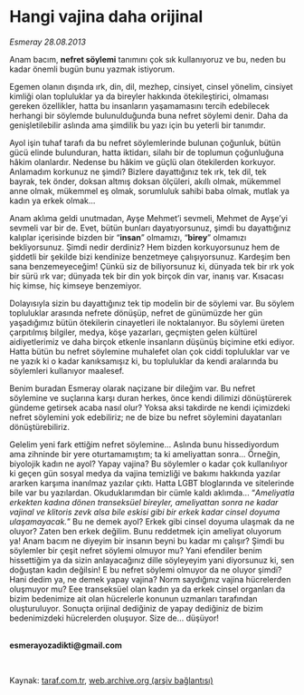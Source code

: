 # Hangi vajina daha orijinal

*Esmeray 28.08.2013*

<div class="yazi"><p>Anam bacım, <b>nefret söylemi</b> tanımını çok sık kullanıyoruz ve bu, neden bu kadar önemli bugün bunu yazmak istiyorum.</p>
<p>Egemen olanın dışında ırk, din, dil, mezhep, cinsiyet, cinsel yönelim, cinsiyet kimliği olan topluluklar ya da bireyler hakkında ötekileştirici, olmaması gereken özellikler, hatta bu insanların yaşamamasını tercih edebilecek herhangi bir söylemde bulunulduğunda buna nefret söylemi denir. Daha da genişletilebilir aslında ama şimdilik bu yazı için bu yeterli bir tanımdır. </p>
<p>Ayol işin tuhaf tarafı da bu nefret söylemlerinde bulunan çoğunluk, bütün gücü elinde bulunduran, hatta iktidarı, silahı bir de toplumun çoğunluğuna hâkim olanlardır. Nedense bu hâkim ve güçlü olan ötekilerden korkuyor. Anlamadım korkunuz ne şimdi? Bizlere dayattığınız tek ırk, tek dil, tek bayrak, tek önder, doksan altmış doksan ölçüleri, akıllı olmak, mükemmel anne olmak, mükemmel eş olmak, sorumluluk sahibi baba olmak, mutlak ya kadın ya erkek olmak... </p>
<p>Anam aklıma geldi unutmadan, Ayşe Mehmet’i sevmeli, Mehmet de Ayşe’yi sevmeli var bir de. Evet, bütün bunları dayatıyorsunuz, şimdi bu dayattığınız kalıplar içerisinde bizden bir “<b>insan</b>” olmamızı, “<b>birey</b>” olmamızı bekliyorsunuz. Şimdi nedir derdiniz? Hem bizden korkuyorsunuz hem de şiddetli bir şekilde bizi kendinize benzetmeye çalışıyorsunuz. Kardeşim ben sana benzemeyeceğim! Çünkü siz de biliyorsunuz ki, dünyada tek bir ırk yok bir sürü ırk var; dünyada tek bir din yok birçok din var, inanış var. Kısacası hiç kimse, hiç kimseye benzemiyor. </p>
<p>Dolayısıyla sizin bu dayattığınız tek tip modelin bir de söylemi var. Bu söylem topluluklar arasında nefrete dönüşüp, nefret de günümüzde her gün yaşadığımız bütün ötekilerin cinayetleri ile noktalanıyor. Bu söylemi üreten çarpıtılmış bilgiler, medya, köşe yazarları, geçmişten gelen kültürel aidiyetlerimiz ve daha birçok etkenle insanların düşünüş biçimine etki ediyor. Hatta bütün bu nefret söylemine muhalefet olan çok ciddi topluluklar var ve ne yazık ki o kadar kanıksamışız ki, bu topluluklar da kendi aralarında bu söylemleri kullanıyor maalesef. </p>
<p>Benim buradan Esmeray olarak naçizane bir dileğim var. Bu nefret söylemine ve suçlarına karşı duran herkes, önce kendi dilimizi dönüştürerek gündeme getirsek acaba nasıl olur? Yoksa aksi takdirde ne kendi içimizdeki nefret söylemini yok edebiliriz; ne de bize bu nefret söylemini dayatanları dönüştürebiliriz. </p>
<p>Gelelim yeni fark ettiğim nefret söylemine... Aslında bunu hissediyordum ama zihninde bir yere oturtamamıştım; ta ki ameliyattan sonra... Örneğin, biyolojik kadın ne ayol? Yapay vajina? Bu söylemler o kadar çok kullanılıyor ki geçen gün sosyal medya da vajina temizliği ve bakımı hakkında yazılar ararken karşıma inanılmaz yazılar çıktı. Hatta LGBT bloglarında ve sitelerinde bile var bu yazılardan. Okuduklarımdan bir cümle kaldı aklımda... “<i>Ameliyatla erkekten kadına dönen transeksüel bireyler, ameliyattan sonra ne kadar vajinal ve klitoris zevk alsa bile eskisi gibi bir erkek kadar cinsel doyuma ulaşamayacak.</i>” Bu ne demek ayol? Erkek gibi cinsel doyuma ulaşmak da ne oluyor? Zaten ben erkek değilim. Bunu reddetmek için ameliyat oluyorum ya! Anam bacım ne diyeyim bir insanın beyni bu kadar mı çalışır? Şimdi bu söylemler bir çeşit nefret söylemi olmuyor mu? Yani efendiler benim hissettiğim ya da sizin anlayacağınız dille söyleyeyim yani diyorsunuz ki, sen doğuştan kadın değilsin! E bu nefret söylemi olmuyor da ne oluyor şimdi? Hani dedim ya, ne demek yapay vajina? Norm saydığınız vajina hücrelerden oluşmuyor mu? Eee transeksüel olan kadın ya da erkek cinsel organları da bizim bedenimize ait olan hücrelerle konunun uzmanları tarafından oluşturuluyor. Sonuçta orijinal dediğiniz de yapay dediğiniz de bizim bedenimizdeki hücrelerden oluşuyor. Size de... düşüyor!<i> </i><i></i></p><b>
<p><br/>esmerayozadikti@gmail.com</p>
<p></p></b> 
</div>

Kaynak: [taraf.com.tr](http://www.taraf.com.tr:80/esmeray/makale-hangi-vajina-daha-orijinal.htm), [web.archive.org (arşiv bağlantısı)](http://web.archive.org/web/20130829234638/http://www.taraf.com.tr:80/esmeray/makale-hangi-vajina-daha-orijinal.htm)
